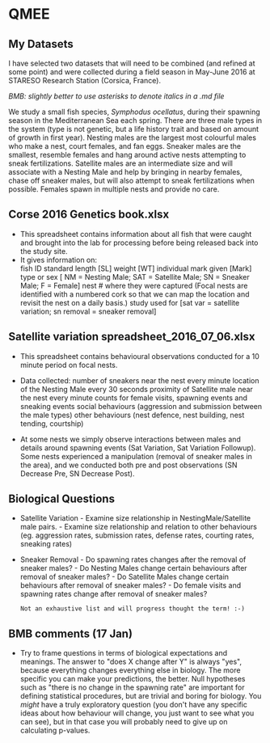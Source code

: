 # QMEE

## My Datasets 

I have selected two datasets that will need to be combined (and refined at some point) and were collected during a field season in May-June 2016 at STARESO Research Station (Corsica, France).

*BMB: slightly better to use asterisks to denote italics in a .md file*

We study a small fish species, <i>Symphodus ocellatus</i>, during their spawning season in the Mediterranean Sea each spring.  There are three male types in the system (type is not genetic, but a life history trait and based on amount of growth in first year). Nesting males are the largest most colourful males who make a nest, court females, and fan eggs. Sneaker males are the smallest, resemble females and hang around active nests attempting to sneak fertilizations.  Satellite males are an intermediate size and will associate with a Nesting Male and help by bringing in nearby females, chase off sneaker males, but will also attempt to sneak fertilizations when possible.  Females spawn in multiple nests and provide no care.


## Corse 2016 Genetics book.xlsx
- This spreadsheet contains information about all fish that were caught and brought into the lab for processing before being released back into the study site.  
- It gives information on:	
	fish ID 
        standard length [SL]
        weight [WT]
        individual mark given [Mark]
        type or sex [ NM = Nesting Male; SAT = Satellite Male; SN = Sneaker Male; F = Female]
        nest # where they were captured (Focal nests are identified with a numbered cork so that we can map the location and revisit the nest on a daily basis.)
        study used for [sat var = satellite variation; sn removal = sneaker removal]
        

## Satellite variation spreadsheet_2016_07_06.xlsx

- This spreadsheet contains behavioural observations conducted for a 10 minute period on focal nests.  
- Data collected:
        number of sneakers near the nest every minute
        location of the Nesting Male every 30 seconds
        proximity of Satellite male near the nest every minute
        counts for female visits, spawning events and sneaking events
        social behaviours (aggression and submission between the male types)
        other behaviours (nest defence, nest building, nest tending, courtship)
        
- At some nests we simply observe interactions between males and details around spawning events (Sat Variation, Sat Variation Followup).  Some nests experienced a manipulation (removal of sneaker males in the area), and we conducted both pre and post observations (SN Decrease Pre, SN Decrease Post). 


## Biological Questions

 - Satellite Variation
        - Examine size relationship in NestingMale/Satellite male pairs.
        - Examine size relationship and relation to other behaviours (eg. aggression rates, submission rates, defense rates, courting rates, sneaking rates)
        

  - Sneaker Removal
        - Do spawning rates changes after the removal of sneaker males?
        - Do Nesting Males change certain behaviours after removal of sneaker males?
        - Do Satellite Males change certain behaviours after removal of sneaker males?
        - Do female visits and spawning rates change after removal of sneaker males?
        
        Not an exhaustive list and will progress thought the term! :-)
        
## BMB comments (17 Jan)

- Try to frame questions in terms of biological expectations and meanings. The answer to "does X change after Y" is always "yes", because everything changes everything else in biology. The more specific you can make your predictions, the better. Null hypotheses such as "there is no change in the spawning rate" are important for defining statistical procedures, but are trivial and boring for biology.  You *might* have a truly exploratory question (you don't have any specific ideas about how behaviour will change, you just want to see what you can see), but in that case you will probably need to give up on calculating p-values.

